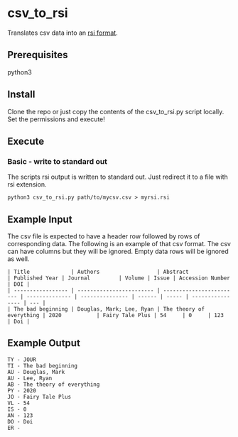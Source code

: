 # csv_to_rsi

Translates csv data into an [rsi format](https://en.wikipedia.org/wiki/RIS_(file_format)#Format).

## Prerequisites

python3

## Install

Clone the repo or just copy the contents of the csv_to_rsi.py script locally. Set the permissions and execute!

## Execute

### Basic - write to standard out

The scripts rsi output is written to standard out. Just redirect it to a file with rsi extension.
```
python3 csv_to_rsi.py path/to/mycsv.csv > myrsi.rsi
```


## Example Input
The csv file is expected to have a header row followed by rows of corresponding data. The following is an example of that csv format. The csv can have columns but they will be ignored. Empty data rows will be ignored as well.
```
| Title             | Authors                  | Abstract                 | Published Year | Journal         | Volume | Issue | Accession Number | DOI |
| ----------------- | ------------------------ | ------------------------ | -------------- | --------------- | ------ | ----- | ---------------- | --- |
| The bad beginning | Douglas, Mark; Lee, Ryan | The theory of everything | 2020           | Fairy Tale Plus | 54     | 0     | 123              | Doi |
```

## Example Output
```
TY - JOUR
TI - The bad beginning
AU - Douglas, Mark
AU - Lee, Ryan
AB - The theory of everything
PY - 2020
JO - Fairy Tale Plus
VL - 54
IS - 0
AN - 123
DO - Doi
ER -
```